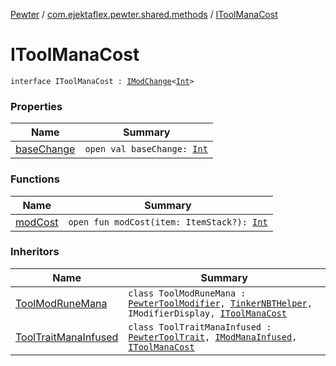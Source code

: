 [Pewter](../../index.md) / [com.ejektaflex.pewter.shared.methods](../index.md) / [IToolManaCost](./index.md)

# IToolManaCost

`interface IToolManaCost : `[`IModChange`](../-i-mod-change/index.md)`<`[`Int`](https://kotlinlang.org/api/latest/jvm/stdlib/kotlin/-int/index.html)`>`

### Properties

| Name | Summary |
|---|---|
| [baseChange](base-change.md) | `open val baseChange: `[`Int`](https://kotlinlang.org/api/latest/jvm/stdlib/kotlin/-int/index.html) |

### Functions

| Name | Summary |
|---|---|
| [modCost](mod-cost.md) | `open fun modCost(item: ItemStack?): `[`Int`](https://kotlinlang.org/api/latest/jvm/stdlib/kotlin/-int/index.html) |

### Inheritors

| Name | Summary |
|---|---|
| [ToolModRuneMana](../../com.ejektaflex.pewter.mods.botania.tool/-tool-mod-rune-mana/index.md) | `class ToolModRuneMana : `[`PewterToolModifier`](../../com.ejektaflex.pewter.api.core.modifiers/-pewter-tool-modifier/index.md)`, `[`TinkerNBTHelper`](../../com.ejektaflex.pewter.lib.mixins/-tinker-n-b-t-helper/index.md)`, IModifierDisplay, `[`IToolManaCost`](./index.md) |
| [ToolTraitManaInfused](../../com.ejektaflex.pewter.mods.botania.tool/-tool-trait-mana-infused/index.md) | `class ToolTraitManaInfused : `[`PewterToolTrait`](../../com.ejektaflex.pewter.api.core.traits/-pewter-tool-trait/index.md)`, `[`IModManaInfused`](../-i-mod-mana-infused/index.md)`, `[`IToolManaCost`](./index.md) |
